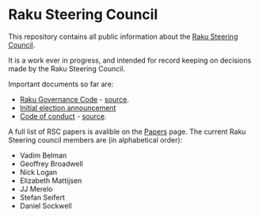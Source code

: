 # Raku Steering Council

This repository contains all public information about the [Raku Steering Council](https://raku.github.io/Raku-Steering-Council/).

It is a work ever in progress, and intended for record keeping on decisions
made by the Raku Steering Council.

Important documents so far are:

- [Raku Governance Code](papers/Raku_Steering_Council_Code) - [source](https://github.com/Raku/RSC/blob/main/papers/Raku_Steering_Council_Code.md).
- [Initial election announcement](https://github.com/Raku/RSC/blob/main/announcements/20200720.md)
- [Code of conduct](papers/code_of_conduct) - [source](https://github.com/Raku/Raku-Steering-Council/blob/main/papers/code_of_conduct.md).

A full list of RSC papers is avalible on the [Papers](papers) page.
The current Raku Steering council members are (in alphabetical order):

- Vadim Belman
- Geoffrey Broadwell
- Nick Logan
- Elizabeth Mattijsen
- JJ Merelo
- Stefan Seifert
- Daniel Sockwell
